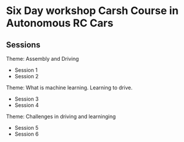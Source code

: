 # Six Day workshop Carsh Course in Autonomous RC Cars

## Sessions


Theme: Assembly and Driving
* Session 1
* Session 2

Theme: What is machine learning. Learning to drive.
* Session 3
* Session 4

Theme: Challenges in driving and learninging
* Session 5
* Session 6



